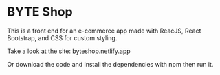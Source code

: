 # BYTE Shop

This is a front end for an e-commerce app made with
ReacJS, React Bootstrap, and CSS for custom styling.

Take a look at the site:     byteshop.netlify.app

Or download the code and install the dependencies with npm then run it.
